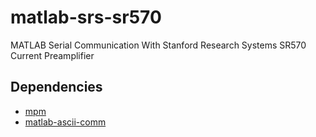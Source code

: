 # matlab-srs-sr570
MATLAB Serial Communication With Stanford Research Systems SR570 Current Preamplifier


## Dependencies
- [mpm](https://github.com/ryanmiyakawa/mpm)
- [matlab-ascii-comm](https://github.com/cnanders/matlab-ascii-comm)